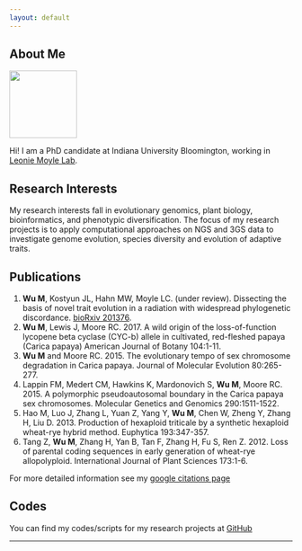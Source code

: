 ```yaml
---
layout: default
---
```


## About Me

<img class="profile-picture" src="myself.pdf" width="120" height="120">

Hi! I am a PhD candidate at Indiana University Bloomington, working in [Leonie Moyle Lab](http://www.indiana.edu/~moylelab).


## Research Interests
My research interests fall in evolutionary genomics, plant biology, bioinformatics, and phenotypic diversification.
The focus of my research projects is to apply computational approaches on NGS and 3GS data to investigate genome evolution, species diversity and evolution of adaptive traits.


## Publications
1. **Wu M**, Kostyun JL, Hahn MW, Moyle LC. (under review). Dissecting the basis of novel trait evolution in a radiation with widespread phylogenetic discordance. [bioRxiv 201376](https://doi.org/10.1101/201376).
2. **Wu M**, Lewis J, Moore RC. 2017. A wild origin of the loss-of-function lycopene beta cyclase (CYC-b) allele in cultivated, red-fleshed papaya (Carica papaya) American Journal of Botany 104:1-11. 	 		
3. **Wu M** and Moore RC. 2015. The evolutionary tempo of sex chromosome degradation in Carica papaya. Journal of Molecular Evolution 80:265-277.	
4. Lappin FM, Medert CM, Hawkins K, Mardonovich S, **Wu M**, Moore RC. 2015. A polymorphic pseudoautosomal boundary in the Carica papaya sex chromosomes. Molecular Genetics and Genomics 290:1511-1522.	
5. Hao M, Luo J, Zhang L, Yuan Z, Yang Y, **Wu M**, Chen W, Zheng Y, Zhang H, Liu D. 2013. Production of hexaploid triticale by a synthetic hexaploid wheat-rye hybrid method. Euphytica 193:347-357.	
6. Tang Z, **Wu M**, Zhang H, Yan B, Tan F, Zhang H, Fu S, Ren Z. 2012. Loss of parental coding sequences in early generation of wheat-rye allopolyploid. International Journal of Plant Sciences 173:1-6.

For more detailed information see my [google citations page](https://scholar.google.com/citations?user=xbBN51gAAAAJ&hl=en)


## Codes
You can find my codes/scripts for my research projects at [GitHub](https://github.com/wum5)
- - -

